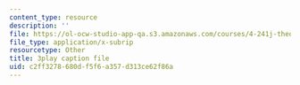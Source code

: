 ```yaml
---
content_type: resource
description: ''
file: https://ol-ocw-studio-app-qa.s3.amazonaws.com/courses/4-241j-theory-of-city-form-spring-2013/c2ff3278680df5f6a357d313ce62f86a_SEu8X7AfllU.srt
file_type: application/x-subrip
resourcetype: Other
title: 3play caption file
uid: c2ff3278-680d-f5f6-a357-d313ce62f86a
---
```

